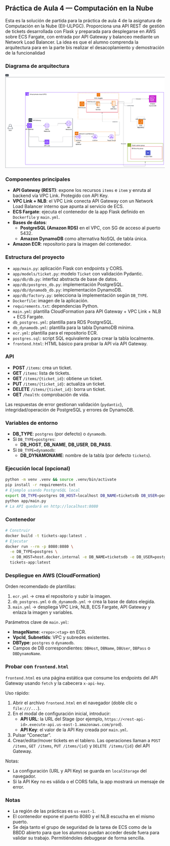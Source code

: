 ## Práctica de Aula 4 — Computación en la Nube

Esta es la solución de partida para la práctica de aula 4 de la asignatura de Computación en la Nube (EII-ULPGC). Proporciona una API REST de gestión de tickets desarrollada con Flask y preparada para desplegarse en AWS sobre ECS Fargate, con entrada por API Gateway y balanceo mediante un Network Load Balancer. La idea es que el alumno comprenda la arquitectura para en la parte bis realizar el desacoplamiento y demostración de la funcionalidad

### Diagrama de arquitectura

![Diagrama de la práctica](Diagram.png)

### Componentes principales

- **API Gateway (REST)**: expone los recursos `items` e `item` y enruta al backend vía VPC Link. Protegido con API Key.
- **VPC Link + NLB**: el VPC Link conecta API Gateway con un Network Load Balancer interno que apunta al servicio de ECS.
- **ECS Fargate**: ejecuta el contenedor de la app Flask definido en `Dockerfile` y `main.yml`.
- **Bases de datos**:
  - **PostgreSQL (Amazon RDS)** en el VPC, con SG de acceso al puerto 5432.
  - **Amazon DynamoDB** como alternativa NoSQL de tabla única.
- **Amazon ECR**: repositorio para la imagen del contenedor.

### Estructura del proyecto

- `app/main.py`: aplicación Flask con endpoints y CORS.
- `app/models/ticket.py`: modelo `Ticket` con validación Pydantic.
- `app/db/db.py`: interfaz abstracta de base de datos.
- `app/db/postgres_db.py`: implementación PostgreSQL.
- `app/db/dynamodb_db.py`: implementación DynamoDB.
- `app/db/factory.py`: selecciona la implementación según `DB_TYPE`.
- `Dockerfile`: imagen de la aplicación.
- `requirements.txt`: dependencias Python.
- `main.yml`: plantilla CloudFormation para API Gateway + VPC Link + NLB + ECS Fargate.
- `db_postgres.yml`: plantilla para RDS PostgreSQL.
- `db_dynamodb.yml`: plantilla para la tabla DynamoDB mínima.
- `ecr.yml`: plantilla para el repositorio ECR.
- `postgres.sql`: script SQL equivalente para crear la tabla localmente.
- `frontend.html`: HTML básico para probar la API vía API Gateway.

### API

- **POST** `/items`: crea un ticket.
- **GET** `/items`: lista de tickets.
- **GET** `/items/{ticket_id}`: obtiene un ticket.
- **PUT** `/items/{ticket_id}`: actualiza un ticket.
- **DELETE** `/items/{ticket_id}`: borra un ticket.
- **GET** `/health`: comprobación de vida.

Las respuestas de error gestionan validación (`pydantic`), integridad/operación de PostgreSQL y errores de DynamoDB.

### Variables de entorno

- **DB_TYPE**: `postgres` (por defecto) o `dynamodb`.
- Si `DB_TYPE=postgres`:
  - **DB_HOST**, **DB_NAME**, **DB_USER**, **DB_PASS**.
- Si `DB_TYPE=dynamodb`:
  - **DB_DYNAMONAME**: nombre de la tabla (por defecto `tickets`).

### Ejecución local (opcional)

```bash
python -m venv .venv && source .venv/bin/activate
pip install -r requirements.txt
# Ejemplo usando PostgreSQL local
export DB_TYPE=postgres DB_HOST=localhost DB_NAME=ticketsdb DB_USER=postgres DB_PASS=postgres
python app/main.py
# La API quedará en http://localhost:8080
```

### Contenedor

```bash
# Construir
docker build -t tickets-app:latest .
# Ejecutar
docker run --rm -p 8080:8080 \
  -e DB_TYPE=postgres \
  -e DB_HOST=host.docker.internal -e DB_NAME=ticketsdb -e DB_USER=postgres -e DB_PASS=postgres \
  tickets-app:latest
```

### Despliegue en AWS (CloudFormation)

Orden recomendado de plantillas:

1. `ecr.yml` → crea el repositorio y subir la imagen.
2. `db_postgres.yml` o `db_dynamodb.yml` → crea la base de datos elegida.
3. `main.yml` → despliega VPC Link, NLB, ECS Fargate, API Gateway y enlaza la imagen y variables.

Parámetros clave de `main.yml`:

- **ImageName**: `<repo>:<tag>` en ECR.
- **VpcId**, **SubnetIds**: VPC y subredes existentes.
- **DBType**: `postgres` o `dynamodb`.
- Campos de DB correspondientes: `DBHost`, `DBName`, `DBUser`, `DBPass` o `DBDynamoName`.

### Probar con `frontend.html`

`frontend.html` es una página estática que consume los endpoints del API Gateway usando `fetch` y la cabecera `x-api-key`.

Uso rápido:

1. Abrir el archivo `frontend.html` en el navegador (doble clic o `file:///...`).
2. En el modal de configuración inicial, introducir:
   - **API URL**: la URL del Stage (por ejemplo, `https://<rest-api-id>.execute-api.us-east-1.amazonaws.com/prod`).
   - **API Key**: el valor de la API Key creada por `main.yml`.
3. Pulsar “Conectar”.
4. Crear/editar/mover tickets en el tablero. Las operaciones llaman a `POST /items`, `GET /items`, `PUT /items/{id}` y `DELETE /items/{id}` del API Gateway.

Notas:

- La configuración (URL y API Key) se guarda en `localStorage` del navegador.
- Si la API Key no es válida o el CORS falla, la app mostrará un mensaje de error.

### Notas

- La región de las prácticas es `us-east-1`.
- El contenedor expone el puerto 8080 y el NLB escucha en el mismo puerto.
- Se deja tanto el grupo de seguridad de la tarea de ECS como de la BBDD abierto para que los alumnos puedan acceder desde fuera para validar su trabajo. Permitiéndoles debuggear de forma sencilla.
